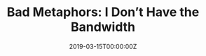 ---
url: https://reallifemag.com/i-dont-have-the-bandwidth/
title: "Bad Metaphors: I Don’t Have the Bandwidth"
publication: Real Life Magazine
date: 2019-03-15T00:00:00Z
image: ""
---